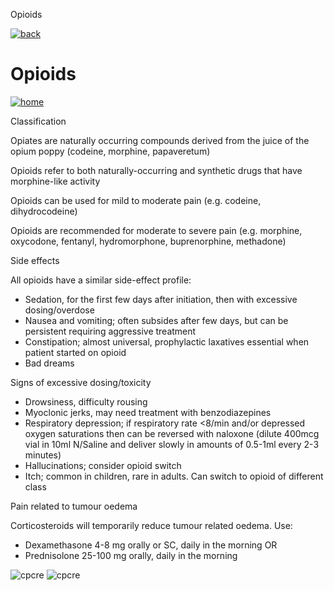  Opioids         

[![back](images/backarrow.png)](Content_Hub.html)

Opioids
=======

[![home](images/homebtn.png)](main_menu.html)

Classification

Opiates are naturally occurring compounds derived from the juice of the opium poppy (codeine, morphine, papaveretum)

Opioids refer to both naturally-occurring and synthetic drugs that have morphine-like activity

Opioids can be used for mild to moderate pain (e.g. codeine, dihydrocodeine)

Opioids are recommended for moderate to severe pain (e.g. morphine, oxycodone, fentanyl, hydromorphone, buprenorphine, methadone)

Side effects

All opioids have a similar side-effect profile:

*   Sedation, for the first few days after initiation, then with excessive dosing/overdose
*   Nausea and vomiting; often subsides after few days, but can be persistent requiring aggressive treatment
*   Constipation; almost universal, prophylactic laxatives essential when patient started on opioid
*   Bad dreams

Signs of excessive dosing/toxicity

*   Drowsiness, difficulty rousing
*   Myoclonic jerks, may need treatment with benzodiazepines
*   Respiratory depression; if respiratory rate <8/min and/or depressed oxygen saturations then can be reversed with naloxone (dilute 400mcg vial in 10ml N/Saline and deliver slowly in amounts of 0.5-1ml every 2-3 minutes)
*   Hallucinations; consider opioid switch
*   Itch; common in children, rare in adults. Can switch to opioid of different class

Pain related to tumour oedema

Corticosteroids will temporarily reduce tumour related oedema. Use:

*   Dexamethasone 4-8 mg orally or SC, daily in the morning OR
*   Prednisolone 25-100 mg orally, daily in the morning

![cpcre](images/banner-long-footer-whitetext.png) ![cpcre](images/acrrm.png)